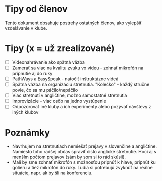 # Tipy od členov
Tento dokument obsahuje postrehy ostatných členov, ako vylepšiť vzdelávanie v klube.

# Tipy (x = už zrealizované)
- [ ] Videonahrávanie ako spätná väzba
- [ ] Zamerať sa viac na kvalitu zvuku vo videu - zohnať mikrofón na pripnutie aj do ruky
- [ ] PathWays a EasySpeak - natočiť inštruktázne videá
- [ ] Spätná väzba na organizáciu stretnutia. "Kolečko" - každý stručne povie, čo sa mu páčilo/nepáčilo
- [ ] Viac stretnutí v angličtine, možno samostatné stretnutia
- [ ] Improvizácie - viac osôb na jedno vystúpenie
- [ ] Odpozorovať iné kluby a ich experimenty alebo pozývať návštevy z iných klubov

# Poznámky
- Navrhujem na stretnutiach nemiešať prejavy v slovenčine a angličtine. Namiesto toho radšej občas spraviť čisto anglické stretnutie. Hoci aj s menším počtom prejavov (sám by som si to rád skúsil).
- Mali by sme zohnať mikrofón s možnosťou pripnúť k hlave, pripnúť ku golieru a tiež mikrofón do ruky. Ľudia si potrebujú zvyknúť na reálne situácie, napr. ak by šli na konferenciu.
